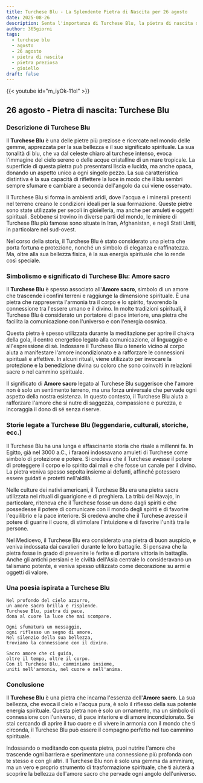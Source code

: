 ```yaml
---
title: Turchese Blu - La Splendente Pietra di Nascita per 26 agosto
date: 2025-08-26
description: Senta l'importanza di Turchese Blu, la pietra di nascita di 26 agosto che simboleggia Amore sacro. Lasci che la sua bellezza e il suo significato illuminino la sua giornata.
author: 365giorni
tags:
  - turchese blu
  - agosto
  - 26 agosto
  - pietra di nascita
  - pietra preziosa
  - gioiello
draft: false
---
```


{{< youtube id="m_iyOk-11oI" >}}

## 26 agosto - Pietra di nascita: Turchese Blu

### Descrizione di Turchese Blu

Il **Turchese Blu** è una delle pietre più preziose e ricercate nel mondo delle gemme, apprezzata per la sua bellezza e il suo significato spirituale. La sua tonalità di blu, che va dal celeste chiaro al turchese intenso, evoca l'immagine del cielo sereno o delle acque cristalline di un mare tropicale. La superficie di questa pietra può presentarsi liscia e lucida, ma anche opaca, donando un aspetto unico a ogni singolo pezzo. La sua caratteristica distintiva è la sua capacità di riflettere la luce in modo che il blu sembri sempre sfumare e cambiare a seconda dell'angolo da cui viene osservato.

Il Turchese Blu si forma in ambienti aridi, dove l'acqua e i minerali presenti nel terreno creano le condizioni ideali per la sua formazione. Queste pietre sono state utilizzate per secoli in gioielleria, ma anche per amuleti e oggetti spirituali. Sebbene si trovino in diverse parti del mondo, le miniere di Turchese Blu più famose sono situate in Iran, Afghanistan, e negli Stati Uniti, in particolare nel sud-ovest.

Nel corso della storia, il Turchese Blu è stato considerato una pietra che porta fortuna e protezione, nonché un simbolo di eleganza e raffinatezza. Ma, oltre alla sua bellezza fisica, è la sua energia spirituale che lo rende così speciale.

### Simbolismo e significato di Turchese Blu: Amore sacro

Il **Turchese Blu** è spesso associato all'**Amore sacro**, simbolo di un amore che trascende i confini terreni e raggiunge la dimensione spirituale. È una pietra che rappresenta l'armonia tra il corpo e lo spirito, favorendo la connessione tra l'essere umano e il divino. In molte tradizioni spirituali, il Turchese Blu è considerato un portatore di pace interiore, una pietra che facilita la comunicazione con l'universo e con l'energia cosmica.

Questa pietra è spesso utilizzata durante la meditazione per aprire il chakra della gola, il centro energetico legato alla comunicazione, al linguaggio e all'espressione di sé. Indossare il Turchese Blu o tenerlo vicino al corpo aiuta a manifestare l'amore incondizionato e a rafforzare le connessioni spirituali e affettive. In alcuni rituali, viene utilizzato per invocare la protezione e la benedizione divina su coloro che sono coinvolti in relazioni sacre o nel cammino spirituale.

Il significato di **Amore sacro** legato al Turchese Blu suggerisce che l'amore non è solo un sentimento terreno, ma una forza universale che pervade ogni aspetto della nostra esistenza. In questo contesto, il Turchese Blu aiuta a rafforzare l'amore che si nutre di saggezza, compassione e purezza, e incoraggia il dono di sé senza riserve.

### Storie legate a Turchese Blu (leggendarie, culturali, storiche, ecc.)

Il Turchese Blu ha una lunga e affascinante storia che risale a millenni fa. In Egitto, già nel 3000 a.C., i faraoni indossavano amuleti di Turchese come simbolo di protezione e potere. Si credeva che il Turchese avesse il potere di proteggere il corpo e lo spirito dai mali e che fosse un canale per il divino. La pietra veniva spesso sepolta insieme ai defunti, affinché potessero essere guidati e protetti nell'aldilà.

Nelle culture dei nativi americani, il Turchese Blu era una pietra sacra utilizzata nei rituali di guarigione e di preghiera. La tribù dei Navajo, in particolare, riteneva che il Turchese fosse un dono dagli spiriti e che possedesse il potere di comunicare con il mondo degli spiriti e di favorire l'equilibrio e la pace interiore. Si credeva anche che il Turchese avesse il potere di guarire il cuore, di stimolare l'intuizione e di favorire l'unità tra le persone.

Nel Medioevo, il Turchese Blu era considerato una pietra di buon auspicio, e veniva indossata dai cavalieri durante le loro battaglie. Si pensava che la pietra fosse in grado di prevenire le ferite e di portare vittoria in battaglia. Anche gli antichi persiani e le civiltà dell'Asia centrale lo consideravano un talismano potente, e veniva spesso utilizzato come decorazione su armi e oggetti di valore.

### Una poesia ispirata a Turchese Blu

```
Nel profondo del cielo azzurro,  
un amore sacro brilla e risplende.  
Turchese Blu, pietra di pace,  
dona al cuore la luce che mai scompare.

Ogni sfumatura un messaggio,  
ogni riflesso un segno di amore.  
Nel silenzio della sua bellezza,  
troviamo la connessione con il divino.

Sacro amore che ci guida,  
oltre il tempo, oltre il corpo.  
Con il Turchese Blu, camminiamo insieme,  
uniti nell'armonia, nel cuore e nell'anima.
```

### Conclusione

Il **Turchese Blu** è una pietra che incarna l'essenza dell'**Amore sacro**. La sua bellezza, che evoca il cielo e l'acqua pura, è solo il riflesso della sua potente energia spirituale. Questa pietra non è solo un ornamento, ma un simbolo di connessione con l'universo, di pace interiore e di amore incondizionato. Se stai cercando di aprire il tuo cuore e di vivere in armonia con il mondo che ti circonda, il Turchese Blu può essere il compagno perfetto nel tuo cammino spirituale.

Indossando o meditando con questa pietra, puoi nutrire l'amore che trascende ogni barriera e sperimentare una connessione più profonda con te stesso e con gli altri. Il Turchese Blu non è solo una gemma da ammirare, ma un vero e proprio strumento di trasformazione spirituale, che ti aiuterà a scoprire la bellezza dell'amore sacro che pervade ogni angolo dell'universo.